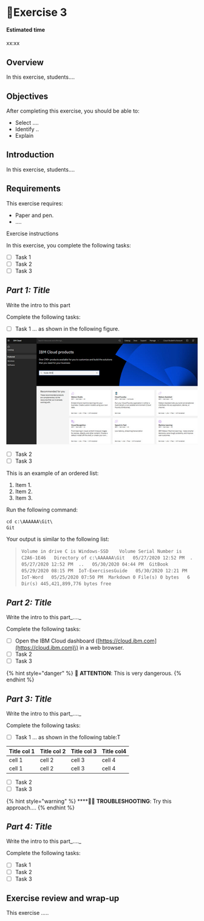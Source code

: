 # 🥵Exercise 3

#### Estimated time

xx:xx

## Overview

In this exercise, students....

## Objectives

After completing this exercise, you should be able to: 

* Select ....
* Identify ..
* Explain

## Introduction

In this exercise, students....

## Requirements

This exercise requires:

* Paper and pen.
* ....

Exercise instructions 

In this exercise, you complete the following tasks:

* [ ] Task 1
* [ ] Task 2
* [ ] Task 3

## _Part 1: Title_

Write the intro to this part

Complete the following tasks:

* [ ] Task 1 ... as shown in the following figure.

![IBM Cloud products](.gitbook/assets/saiot2ex02-firstiotapp_001-new.jpg)

* [ ] Task 2
* [ ] Task 3

This is an example of an ordered list:

1. Item 1.
2. Item 2.
3. Item 3.

Run the following command:

```text
cd c:\AAAAAA\Git\
Git
```

Your output is similar to the following list:

> `Volume in drive C is Windows-SSD   
> Volume Serial Number is C2A6-1E46  
> Directory of c:\AAAAAA\Git  
> 05/27/2020 12:52 PM  .  
> 05/27/2020 12:52 PM  ..  
> 05/30/2020 04:44 PM  GitBook  
> 05/29/2020 08:15 PM  IoT-ExercisesGuide  
> 05/30/2020 12:21 PM  IoT-Word  
> 05/25/2020 07:50 PM  Markdown 0 File(s) 0 bytes  
> 6 Dir(s) 445,421,899,776 bytes free`



## _Part 2: Title_

Write the intro to this part_...._

Complete the following tasks:

* [ ] Open the IBM Cloud dashboard \([https://cloud.ibm.com](https://cloud.ibm.com)\) in a web browser.
* [ ] Task 2
* [ ] Task 3

{% hint style="danger" %}
 📣 **ATTENTION**: This is very dangerous. 
{% endhint %}

## _Part 3: Title_

Write the intro to this part_...._

Complete the following tasks:

* [ ] Task 1 ... as shown in the following table:T

| Title col 1 | Title col 2 | Title col 3 | Title col4 |
| :--- | :--- | :--- | :--- |
| cell 1 | cell 2 | cell 3 | cell 4 |
| cell 1 | cell 2 | cell 3 | cell 4 |

* [ ] Task 2
* [ ] Task 3

{% hint style="warning" %}
\*\*\*\*👨🔬 **TROUBLESHOOTING**: Try this approach....
{% endhint %}

## _Part 4: Title_

Write the intro to this part_...._

Complete the following tasks:

* [ ] Task 1
* [ ] Task 2
* [ ] Task 3

## Exercise review and wrap-up 

This exercise .....

